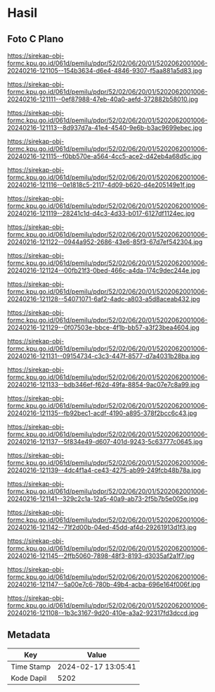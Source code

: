# Hasil

## Foto C Plano

https://sirekap-obj-formc.kpu.go.id/061d/pemilu/pdpr/52/02/06/20/01/5202062001006-20240216-121105--154b3634-d6e4-4846-9307-f5aa881a5d83.jpg

https://sirekap-obj-formc.kpu.go.id/061d/pemilu/pdpr/52/02/06/20/01/5202062001006-20240216-121111--0ef87988-47eb-40a0-aefd-372882b58010.jpg

https://sirekap-obj-formc.kpu.go.id/061d/pemilu/pdpr/52/02/06/20/01/5202062001006-20240216-121113--8d937d7a-41e4-4540-9e6b-b3ac9699ebec.jpg

https://sirekap-obj-formc.kpu.go.id/061d/pemilu/pdpr/52/02/06/20/01/5202062001006-20240216-121115--f0bb570e-a564-4cc5-ace2-d42eb4a68d5c.jpg

https://sirekap-obj-formc.kpu.go.id/061d/pemilu/pdpr/52/02/06/20/01/5202062001006-20240216-121116--0e1818c5-2117-4d09-b620-d4e205149e1f.jpg

https://sirekap-obj-formc.kpu.go.id/061d/pemilu/pdpr/52/02/06/20/01/5202062001006-20240216-121119--28241c1d-d4c3-4d33-b017-6127df1124ec.jpg

https://sirekap-obj-formc.kpu.go.id/061d/pemilu/pdpr/52/02/06/20/01/5202062001006-20240216-121122--0944a952-2686-43e6-85f3-67d7ef542304.jpg

https://sirekap-obj-formc.kpu.go.id/061d/pemilu/pdpr/52/02/06/20/01/5202062001006-20240216-121124--00fb21f3-0bed-466c-a4da-174c9dec244e.jpg

https://sirekap-obj-formc.kpu.go.id/061d/pemilu/pdpr/52/02/06/20/01/5202062001006-20240216-121128--54071071-6af2-4adc-a803-a5d8aceab432.jpg

https://sirekap-obj-formc.kpu.go.id/061d/pemilu/pdpr/52/02/06/20/01/5202062001006-20240216-121129--0f07503e-bbce-4f1b-bb57-a3f23bea4604.jpg

https://sirekap-obj-formc.kpu.go.id/061d/pemilu/pdpr/52/02/06/20/01/5202062001006-20240216-121131--09154734-c3c3-447f-8577-d7a4031b28ba.jpg

https://sirekap-obj-formc.kpu.go.id/061d/pemilu/pdpr/52/02/06/20/01/5202062001006-20240216-121133--bdb346ef-f62d-49fa-8854-9ac07e7c8a99.jpg

https://sirekap-obj-formc.kpu.go.id/061d/pemilu/pdpr/52/02/06/20/01/5202062001006-20240216-121135--fb92bec1-acdf-4190-a895-378f2bcc6c43.jpg

https://sirekap-obj-formc.kpu.go.id/061d/pemilu/pdpr/52/02/06/20/01/5202062001006-20240216-121137--5f834e49-d607-401d-9243-5c63777c0645.jpg

https://sirekap-obj-formc.kpu.go.id/061d/pemilu/pdpr/52/02/06/20/01/5202062001006-20240216-121139--4dc4f1a4-ce43-4275-ab99-249fcb48b78a.jpg

https://sirekap-obj-formc.kpu.go.id/061d/pemilu/pdpr/52/02/06/20/01/5202062001006-20240216-121141--329c2c1a-12a5-40a9-ab73-2f5b7b5e005e.jpg

https://sirekap-obj-formc.kpu.go.id/061d/pemilu/pdpr/52/02/06/20/01/5202062001006-20240216-121142--71f2d00b-04ed-45dd-af4d-29261913d1f3.jpg

https://sirekap-obj-formc.kpu.go.id/061d/pemilu/pdpr/52/02/06/20/01/5202062001006-20240216-121145--2ffb5060-7898-48f3-8193-d3035af2a1f7.jpg

https://sirekap-obj-formc.kpu.go.id/061d/pemilu/pdpr/52/02/06/20/01/5202062001006-20240216-121147--5a00e7c6-780b-49b4-acba-696e164f006f.jpg

https://sirekap-obj-formc.kpu.go.id/061d/pemilu/pdpr/52/02/06/20/01/5202062001006-20240216-121108--1b3c3167-9d20-410e-a3a2-92317fd3dccd.jpg


## Metadata

| Key        | Value               |
| ---------- | ------------------- |
| Time Stamp | 2024-02-17 13:05:41 |
| Kode Dapil | 5202                |



